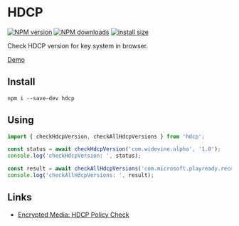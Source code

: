 # HDCP
[![NPM version](https://img.shields.io/npm/v/hdcp.svg?style=flat)](https://www.npmjs.com/package/hdcp)
[![NPM downloads](https://img.shields.io/npm/dm/hdcp.svg?style=flat)](https://www.npmjs.com/package/hdcp)
[![install size](https://packagephobia.com/badge?p=hdcp)](https://packagephobia.com/result?p=hdcp)

Check HDCP version for key system in browser.

[Demo](https://vvideo.github.io/hdcp/index.html)

## Install
`npm i --save-dev hdcp`

## Using
```js
import { checkHdcpVersion, checkAllHdcpVersions } from 'hdcp';

const status = await checkHdcpVersion('com.widevine.alpha', '1.0');
console.log('checkHdcpVersion: ', status);

const result = await checkAllHdcpVersions('com.microsoft.playready.recommendation');
console.log('checkAllHdcpVersions: ', result);
```

## Links
- [Encrypted Media: HDCP Policy Check](https://wicg.github.io/hdcp-detection/)
